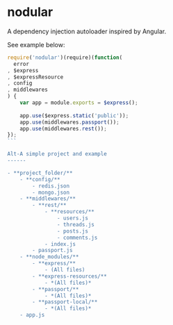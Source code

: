 nodular
=======

A dependency injection autoloader inspired by Angular.

See example below:
````javascript
require('nodular')(require)(function(
  error
, $express
, $expressResource
, config
, middlewares
) {
    var app = module.exports = $express();
    
    app.use($express.static('public'));
    app.use(middlewares.passport());
    app.use(middlewares.rest());
});
```

Alt-A simple project and example
------

- **project_folder/**
    - **config/**
        - redis.json
        - mongo.json
    - **middlewares/**
        - **rest/**
            - **resources/**
                - users.js
                - threads.js
                - posts.js
                - comments.js
            - index.js
        - passport.js
    - **node_modules/**
        - **express/**
            - (All files)
        - **express-resources/**
            - *(All files)*
        - **passport/**
            - *(All files)*
        - **passport-local/**
            - *(All files)*
    - app.js
